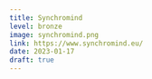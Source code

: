 ```yaml
---
title: Synchromind
level: bronze
image: synchromind.png
link: https://www.synchromind.eu/
date: 2023-01-17
draft: true
---
```

